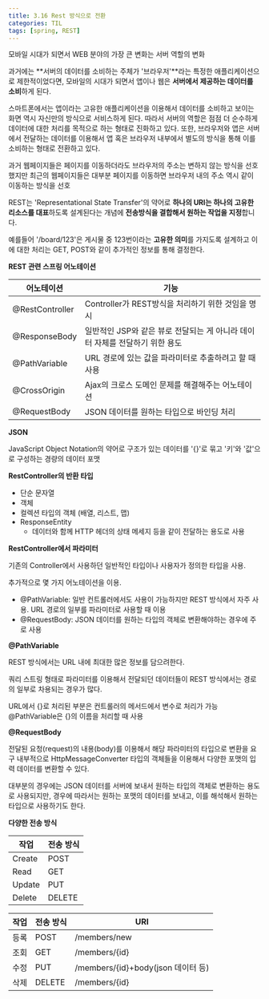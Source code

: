 ```yaml
---
title: 3.16 Rest 방식으로 전환
categories: TIL
tags: [spring, REST]
---
```




모바일 시대가 되면서 WEB 분야의 가장 큰 변화는 서버 역할의 변화

과거에는 **서버의 데이터를 소비하는 주체가 '브라우저'**라는 특정한 애플리케이션으로 제한적이었다면,
모바일의 시대가 되면서 앱이나 웹은 **서버에서 제공하는 데이터를 소비**하게 된다.

스마트폰에서는 앱이라는 고유한 애플리케이션을 이용해서 데이터를 소비하고 보이는 화면 역시 자신만의 방식으로 서비스하게 된다.
따라서 서버의 역할은 점점 더 순수하게 데이터에 대한 처리를 목적으로 하는 형태로 진화하고 있다.
또한, 브라우저와 앱은 서버에서 전달하는 데이터를 이용해서 앱 혹은 브라우저 내부에서 별도의 방식을 통해 이를 소비하는 형태로 전환하고 있다.



과거 웹페이지들은 페이지를 이동하더라도 브라우저의 주소는 변하지 않는 방식을 선호했지만 최근의 웹페이지들은 대부분 페이지를 이동하면 브라우저 내의 주소 역시 같이 이동하는 방식을 선호

REST는 'Representational State Transfer'의 약어로 **하나의 URI는 하나의 고유한 리소스를 대표**하도록 설계된다는 개념에 **전송방식을 결합해서 원하는 작업을 지정**합니다.

예를들어 '/board/123'은 게시물 중 123번이라는 **고유한 의미**를 가지도록 설계하고 이에 대한 처리는 GET, POST와 같이 추가적인 정보를 통해 결정한다.



**REST 관련 스프링 어노테이션**

| 어노테이션      | 기능                                                         |
| --------------- | ------------------------------------------------------------ |
| @RestController | Controller가 REST방식을 처리하기 위한 것임을 명시            |
| @ResponseBody   | 일반적인 JSP와 같은 뷰로 전달되는 게 아니라 데이터 자체를 전달하기 위한 용도 |
| @PathVariable   | URL 경로에 있는 값을 파라미터로 추출하려고 할 때 사용        |
| @CrossOrigin    | Ajax의 크로스 도메인 문제를 해결해주는 어노테이션            |
| @RequestBody    | JSON 데이터를 원하는 타입으로 바인딩 처리                    |



**JSON**

JavaScript Object Notation의 약어로 구조가 있는 데이터를 '{}'로 묶고 '키'와 '값'으로 구성하는 경량의 데이터 포맷



**RestController의 반환 타입**

* 단순 문자열
* 객체
* 컬렉션 타입의 객체 (배열, 리스트, 맵)
* ResponseEntity
  * 데이터와 함께 HTTP 헤더의 상태 메세지 등을 같이 전달하는 용도로 사용



**RestController에서 파라미터**

기존의 Controller에서 사용하던 일반적인 타입이나 사용자가 정의한 타입을 사용.

추가적으로 몇 가지 어노테이션을 이용.

* @PathVariable: 일반 컨트롤러에서도 사용이 가능하지만 REST 방식에서 자주 사용.
  URL 경로의 일부를 파라미터로 사용할 때 이용
* @RequestBody: JSON 데이터를 원하는 타입의 객체로 변환해야하는 경우에 주로 사용



**@PathVariable**

REST 방식에서는 URL 내에 최대한 많은 정보를 담으려한다.

쿼리 스트링 형태로 파라미터를 이용해서 전달되던 데이터들이 REST 방식에서는 경로의 일부로 차용되는 경우가 많다.

URL에서 {}로 처리된 부분은 컨트롤러의 메서드에서 변수로 처리가 가능
@PathVariable은 {}의 이름을 처리할 때 사용



**@RequestBody**

전달된 요청(request)의 내용(body)를 이용해서 해당 파라미터의 타입으로 변환을 요구
내부적으로 HttpMessageConverter 타입의 객체들을 이용해서 다양한 포맷의 입력 데이터를 변환할 수 있다.

대부분의 경우에는 JSON 데이터를 서버에 보내서 원하는 타입의 객체로 변환하는 용도로 사용되지만, 경우에 따라서는 원하는 포맷의 데이터를 보내고, 이를 해석해서 원하는 타입으로 사용하기도 한다.



**다양한 전송 방식**

| 작업   | 전송 방식 |
| ------ | --------- |
| Create | POST      |
| Read   | GET       |
| Update | PUT       |
| Delete | DELETE    |



| 작업 | 전송 방식 | URI                                |
| ---- | --------- | ---------------------------------- |
| 등록 | POST      | /members/new                       |
| 조회 | GET       | /members/{id}                      |
| 수정 | PUT       | /members/{id}+body(json 데이터 등) |
| 삭제 | DELETE    | /members/{id}                      |

